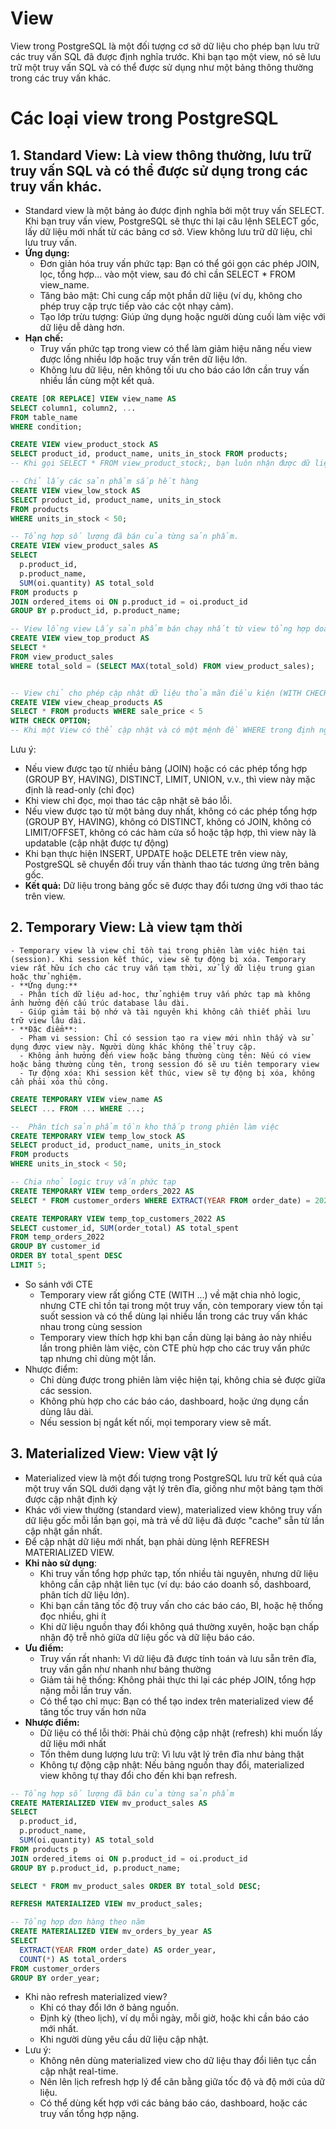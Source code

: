 # View

View trong PostgreSQL là một đối tượng cơ sở dữ liệu cho phép bạn lưu trữ các truy vấn SQL đã được định nghĩa trước. Khi bạn tạo một view, nó sẽ lưu trữ một truy vấn SQL và có thể được sử dụng như một bảng thông thường trong các truy vấn khác.

# Các loại view trong PostgreSQL
## 1. Standard View: Là view thông thường, lưu trữ truy vấn SQL và có thể được sử dụng trong các truy vấn khác.
- Standard view là một bảng ảo được định nghĩa bởi một truy vấn SELECT. Khi bạn truy vấn view, PostgreSQL sẽ thực thi lại câu lệnh SELECT gốc, lấy dữ liệu mới nhất từ các bảng cơ sở. View không lưu trữ dữ liệu, chỉ lưu truy vấn.
- **Ứng dụng:**
  - Đơn giản hóa truy vấn phức tạp: Bạn có thể gói gọn các phép JOIN, lọc, tổng hợp... vào một view, sau đó chỉ cần SELECT * FROM view_name.
  - Tăng bảo mật: Chỉ cung cấp một phần dữ liệu (ví dụ, không cho phép truy cập trực tiếp vào các cột nhạy cảm).
  - Tạo lớp trừu tượng: Giúp ứng dụng hoặc người dùng cuối làm việc với dữ liệu dễ dàng hơn.
- **Hạn chế:**
  - Truy vấn phức tạp trong view có thể làm giảm hiệu năng nếu view được lồng nhiều lớp hoặc truy vấn trên dữ liệu lớn.
  - Không lưu dữ liệu, nên không tối ưu cho báo cáo lớn cần truy vấn nhiều lần cùng một kết quả.

```sql
CREATE [OR REPLACE] VIEW view_name AS
SELECT column1, column2, ...
FROM table_name
WHERE condition;
```

```sql
CREATE VIEW view_product_stock AS
SELECT product_id, product_name, units_in_stock FROM products;
-- Khi gọi SELECT * FROM view_product_stock;, bạn luôn nhận được dữ liệu tồn kho mới nhất.

-- Chỉ lấy các sản phẩm sắp hết hàng
CREATE VIEW view_low_stock AS
SELECT product_id, product_name, units_in_stock
FROM products
WHERE units_in_stock < 50;

-- Tổng hợp số lượng đã bán của từng sản phẩm.
CREATE VIEW view_product_sales AS
SELECT 
  p.product_id,
  p.product_name,
  SUM(oi.quantity) AS total_sold
FROM products p
JOIN ordered_items oi ON p.product_id = oi.product_id
GROUP BY p.product_id, p.product_name;

-- View lồng view Lấy sản phẩm bán chạy nhất từ view tổng hợp doanh số.
CREATE VIEW view_top_product AS
SELECT *
FROM view_product_sales
WHERE total_sold = (SELECT MAX(total_sold) FROM view_product_sales);


-- View chỉ cho phép cập nhật dữ liệu thỏa mãn điều kiện (WITH CHECK OPTION)
CREATE VIEW view_cheap_products AS
SELECT * FROM products WHERE sale_price < 5
WITH CHECK OPTION;
-- Khi một View có thể cập nhật và có một mệnh đề WHERE trong định nghĩa, WITH CHECK OPTION đảm bảo rằng mọi thay đổi (INSERT/UPDATE) thông qua View phải tuân thủ điều kiện WHERE đó. Nếu không, thao tác sẽ bị từ chối
```
Lưu ý:
- Nếu view được tạo từ nhiều bảng (JOIN) hoặc có các phép tổng hợp (GROUP BY, HAVING), DISTINCT, LIMIT, UNION, v.v., thì view này mặc định là read-only (chỉ đọc)
- Khi view chỉ đọc, mọi thao tác cập nhật sẽ báo lỗi.
- Nếu view được tạo từ một bảng duy nhất, không có các phép tổng hợp (GROUP BY, HAVING), không có DISTINCT, không có JOIN, không có LIMIT/OFFSET, không có các hàm cửa sổ hoặc tập hợp, thì view này là updatable (cập nhật được tự động)
- Khi bạn thực hiện INSERT, UPDATE hoặc DELETE trên view này, PostgreSQL sẽ chuyển đổi truy vấn thành thao tác tương ứng trên bảng gốc.
- **Kết quả:** Dữ liệu trong bảng gốc sẽ được thay đổi tương ứng với thao tác trên view.

## 2. Temporary View: Là view tạm thời
    - Temporary view là view chỉ tồn tại trong phiên làm việc hiện tại (session). Khi session kết thúc, view sẽ tự động bị xóa. Temporary view rất hữu ích cho các truy vấn tạm thời, xử lý dữ liệu trung gian hoặc thử nghiệm.
    - **Ứng dụng:**
      - Phân tích dữ liệu ad-hoc, thử nghiệm truy vấn phức tạp mà không ảnh hưởng đến cấu trúc database lâu dài.
      - Giúp giảm tải bộ nhớ và tài nguyên khi không cần thiết phải lưu trữ view lâu dài.
    - **Đặc điểm**:
      - Phạm vi session: Chỉ có session tạo ra view mới nhìn thấy và sử dụng được view này. Người dùng khác không thể truy cập.
      - Không ảnh hưởng đến view hoặc bảng thường cùng tên: Nếu có view hoặc bảng thường cùng tên, trong session đó sẽ ưu tiên temporary view
      - Tự động xóa: Khi session kết thúc, view sẽ tự động bị xóa, không cần phải xóa thủ công.
```sql
CREATE TEMPORARY VIEW view_name AS
SELECT ... FROM ... WHERE ...;
```
```sql
--  Phân tích sản phẩm tồn kho thấp trong phiên làm việc
CREATE TEMPORARY VIEW temp_low_stock AS
SELECT product_id, product_name, units_in_stock
FROM products
WHERE units_in_stock < 50;

-- Chia nhỏ logic truy vấn phức tạp
CREATE TEMPORARY VIEW temp_orders_2022 AS
SELECT * FROM customer_orders WHERE EXTRACT(YEAR FROM order_date) = 2022;

CREATE TEMPORARY VIEW temp_top_customers_2022 AS
SELECT customer_id, SUM(order_total) AS total_spent
FROM temp_orders_2022
GROUP BY customer_id
ORDER BY total_spent DESC
LIMIT 5;
```

- So sánh với CTE
  - Temporary view rất giống CTE (WITH ...) về mặt chia nhỏ logic, nhưng CTE chỉ tồn tại trong một truy vấn, còn temporary view tồn tại suốt session và có thể dùng lại nhiều lần trong các truy vấn khác nhau trong cùng session
  - Temporary view thích hợp khi bạn cần dùng lại bảng ảo này nhiều lần trong phiên làm việc, còn CTE phù hợp cho các truy vấn phức tạp nhưng chỉ dùng một lần.
- Nhược điểm:
  - Chỉ dùng được trong phiên làm việc hiện tại, không chia sẻ được giữa các session.
  - Không phù hợp cho các báo cáo, dashboard, hoặc ứng dụng cần dùng lâu dài.
  - Nếu session bị ngắt kết nối, mọi temporary view sẽ mất.

## 3. Materialized View: View vật lý
   - Materialized view là một đối tượng trong PostgreSQL lưu trữ kết quả của một truy vấn SQL dưới dạng vật lý trên đĩa, giống như một bảng tạm thời được cập nhật định kỳ
   - Khác với view thường (standard view), materialized view không truy vấn dữ liệu gốc mỗi lần bạn gọi, mà trả về dữ liệu đã được "cache" sẵn từ lần cập nhật gần nhất.
   - Để cập nhật dữ liệu mới nhất, bạn phải dùng lệnh REFRESH MATERIALIZED VIEW.
   - **Khi nào sử dụng**:
        - Khi truy vấn tổng hợp phức tạp, tốn nhiều tài nguyên, nhưng dữ liệu không cần cập nhật liên tục (ví dụ: báo cáo doanh số, dashboard, phân tích dữ liệu lớn).
        - Khi bạn cần tăng tốc độ truy vấn cho các báo cáo, BI, hoặc hệ thống đọc nhiều, ghi ít
        - Khi dữ liệu nguồn thay đổi không quá thường xuyên, hoặc bạn chấp nhận độ trễ nhỏ giữa dữ liệu gốc và dữ liệu báo cáo.
   - **Ưu điểm:**
     - Truy vấn rất nhanh: Vì dữ liệu đã được tính toán và lưu sẵn trên đĩa, truy vấn gần như nhanh như bảng thường
     - Giảm tải hệ thống: Không phải thực thi lại các phép JOIN, tổng hợp nặng mỗi lần truy vấn.
     - Có thể tạo chỉ mục: Bạn có thể tạo index trên materialized view để tăng tốc truy vấn hơn nữa
   - **Nhược điểm:**
     - Dữ liệu có thể lỗi thời: Phải chủ động cập nhật (refresh) khi muốn lấy dữ liệu mới nhất
     - Tốn thêm dung lượng lưu trữ: Vì lưu vật lý trên đĩa như bảng thật
     - Không tự động cập nhật: Nếu bảng nguồn thay đổi, materialized view không tự thay đổi cho đến khi bạn refresh.

```sql
-- Tổng hợp số lượng đã bán của từng sản phẩm
CREATE MATERIALIZED VIEW mv_product_sales AS
SELECT 
  p.product_id,
  p.product_name,
  SUM(oi.quantity) AS total_sold
FROM products p
JOIN ordered_items oi ON p.product_id = oi.product_id
GROUP BY p.product_id, p.product_name;

SELECT * FROM mv_product_sales ORDER BY total_sold DESC;

REFRESH MATERIALIZED VIEW mv_product_sales;

-- Tổng hợp đơn hàng theo năm
CREATE MATERIALIZED VIEW mv_orders_by_year AS
SELECT 
  EXTRACT(YEAR FROM order_date) AS order_year,
  COUNT(*) AS total_orders
FROM customer_orders
GROUP BY order_year;
```

- Khi nào refresh materialized view?
  - Khi có thay đổi lớn ở bảng nguồn.
  - Định kỳ (theo lịch), ví dụ mỗi ngày, mỗi giờ, hoặc khi cần báo cáo mới nhất.
  - Khi người dùng yêu cầu dữ liệu cập nhật.
- Lưu ý:
  - Không nên dùng materialized view cho dữ liệu thay đổi liên tục cần cập nhật real-time.
  - Nên lên lịch refresh hợp lý để cân bằng giữa tốc độ và độ mới của dữ liệu.
  - Có thể dùng kết hợp với các bảng báo cáo, dashboard, hoặc các truy vấn tổng hợp nặng.
 